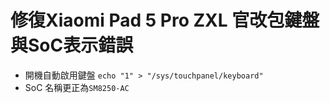 # 修復Xiaomi Pad 5 Pro ZXL 官改包鍵盤與SoC表示錯誤
- 開機自動啟用鍵盤 `echo "1" > "/sys/touchpanel/keyboard"`
- SoC 名稱更正為`SM8250-AC`
